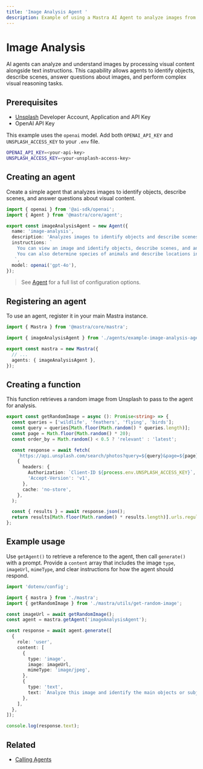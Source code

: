 ```yaml
---
title: 'Image Analysis Agent '
description: Example of using a Mastra AI Agent to analyze images from Unsplash to identify objects, determine species, and describe locations.
---
```


# Image Analysis

AI agents can analyze and understand images by processing visual content alongside text instructions. This capability allows agents to identify objects, describe scenes, answer questions about images, and perform complex visual reasoning tasks.

## Prerequisites

- [Unsplash](https://unsplash.com/documentation#creating-a-developer-account) Developer Account, Application and API Key
- OpenAI API Key

This example uses the `openai` model. Add both `OPENAI_API_KEY` and `UNSPLASH_ACCESS_KEY` to your `.env` file.

```bash filename=".env" copy
OPENAI_API_KEY=<your-api-key>
UNSPLASH_ACCESS_KEY=<your-unsplash-access-key>
```

## Creating an agent

Create a simple agent that analyzes images to identify objects, describe scenes, and answer questions about visual content.

```typescript filename="src/mastra/agents/example-image-analysis-agent.ts" showLineNumbers copy
import { openai } from '@ai-sdk/openai';
import { Agent } from '@mastra/core/agent';

export const imageAnalysisAgent = new Agent({
  name: 'image-analysis',
  description: 'Analyzes images to identify objects and describe scenes',
  instructions: `
    You can view an image and identify objects, describe scenes, and answer questions about the content.
    You can also determine species of animals and describe locations in the image.
   `,
  model: openai('gpt-4o'),
});
```

> See [Agent](/docs/reference/agents/agent) for a full list of configuration options.

## Registering an agent

To use an agent, register it in your main Mastra instance.

```typescript filename="src/mastra/index.ts" showLineNumbers copy
import { Mastra } from '@mastra/core/mastra';

import { imageAnalysisAgent } from './agents/example-image-analysis-agent';

export const mastra = new Mastra({
  // ...
  agents: { imageAnalysisAgent },
});
```

## Creating a function

This function retrieves a random image from Unsplash to pass to the agent for analysis.

```typescript filename="src/mastra/utils/get-random-image.ts" showLineNumbers copy
export const getRandomImage = async (): Promise<string> => {
  const queries = ['wildlife', 'feathers', 'flying', 'birds'];
  const query = queries[Math.floor(Math.random() * queries.length)];
  const page = Math.floor(Math.random() * 20);
  const order_by = Math.random() < 0.5 ? 'relevant' : 'latest';

  const response = await fetch(
    `https://api.unsplash.com/search/photos?query=${query}&page=${page}&order_by=${order_by}`,
    {
      headers: {
        Authorization: `Client-ID ${process.env.UNSPLASH_ACCESS_KEY}`,
        'Accept-Version': 'v1',
      },
      cache: 'no-store',
    },
  );

  const { results } = await response.json();
  return results[Math.floor(Math.random() * results.length)].urls.regular;
};
```

## Example usage

Use `getAgent()` to retrieve a reference to the agent, then call `generate()` with a prompt. Provide a `content` array that includes the image `type`, `imageUrl`, `mimeType`, and clear instructions for how the agent should respond.

```typescript filename="src/test-image-analysis.ts" showLineNumbers copy
import 'dotenv/config';

import { mastra } from './mastra';
import { getRandomImage } from './mastra/utils/get-random-image';

const imageUrl = await getRandomImage();
const agent = mastra.getAgent('imageAnalysisAgent');

const response = await agent.generate([
  {
    role: 'user',
    content: [
      {
        type: 'image',
        image: imageUrl,
        mimeType: 'image/jpeg',
      },
      {
        type: 'text',
        text: `Analyze this image and identify the main objects or subjects. If there are animals, provide their common name and scientific name. Also describe the location or setting in one or two short sentences.`,
      },
    ],
  },
]);

console.log(response.text);
```

<GithubLink
  outdated={true}
  marginTop='mt-16'
  link="https://github.com/mastra-ai/mastra/blob/main/examples/basics/agents/bird-checker"
/>

## Related

- [Calling Agents](./calling-agents#from-the-command-line)
